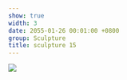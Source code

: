 ```yaml
---
show: true
width: 3
date: 2055-01-26 00:01:00 +0800
group: Sculpture
title: sculpture 15
---
```

<div>
<a href="/assets/images/photos/sculpture/20220606-DSC08083.jpg" target="_blank">
    <img data-src="/assets/images/photos/sculpture/20220606-DSC08083.jpg" class="lazy w-100 rounded-xl" src="{{ '/assets/images/empty_300x200.png' | relative_url }}">
</a>
</div>
